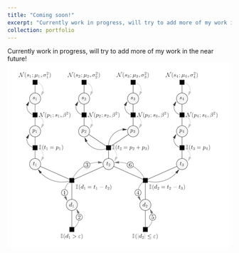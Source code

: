 ```yaml
---
title: "Coming soon!"
excerpt: "Currently work in progress, will try to add more of my work in the near future!<br/><img src='/images/TrueSkill-Factor-Graph.png'>"
collection: portfolio
---
```

Currently work in progress, will try to add more of my work in the near future!<br/><img src='/images/TrueSkill-Factor-Graph.png'>